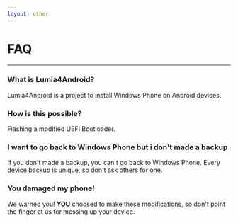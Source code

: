 ```yaml
---
layout: other
---
```


# **FAQ**
___________________________________________

### What is Lumia4Android?

Lumia4Android is a project to install Windows Phone on Android devices.

### How is this possible?

Flashing a modified UEFI Bootloader.

### I want to go back to Windows Phone but i don't made a backup

If you don't made a backup, you can't go back to Windows Phone. Every device backup is unique, so don't ask others for one.

### You damaged my phone!

We warned you! **YOU** choosed to make these modifications, so don't point the finger at us for messing up your device.
